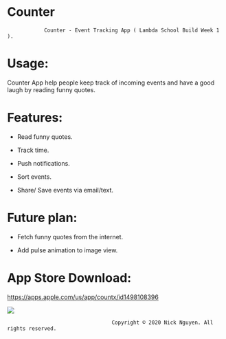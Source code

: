 # Counter

                Counter - Event Tracking App ( Lambda School Build Week 1 ).
# Usage:
Counter App help people keep track of incoming events and have a good laugh by reading funny quotes.

# Features:
- Read funny quotes.


- Track time. 


- Push notifications.


- Sort events.


- Share/ Save events via email/text.


# Future plan: 
- Fetch funny quotes from the internet.

- Add pulse animation to image view.

# App Store Download: 
https://apps.apple.com/us/app/countx/id1498108396


 ![](counterapp.gif)










                                      Copyright © 2020 Nick Nguyen. All rights reserved.

